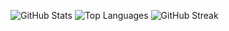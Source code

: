 ![GitHub Stats](https://github-readme-stats.vercel.app/api?username=2025-Nev&show_icons=true&theme=dark&count_private=true)
![Top Languages](https://github-readme-stats.vercel.app/api/top-langs/?username=2025-Nev&layout=compact&theme=dark)
![GitHub Streak](https://streak-stats.demolab.com/?user=your-2025-Nev&theme=dark)


